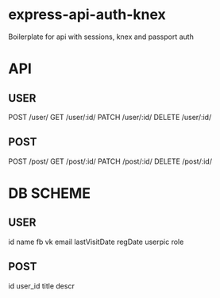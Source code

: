 # express-api-auth-knex
Boilerplate for api with sessions, knex and passport auth

# API

## USER
POST   /user/
GET    /user/:id/
PATCH  /user/:id/
DELETE /user/:id/

## POST
POST   /post/
GET    /post/:id/
PATCH  /post/:id/
DELETE /post/:id/

# DB SCHEME

## USER
id
name
fb
vk
email
lastVisitDate
regDate
userpic
role

## POST
id
user_id
title
descr
